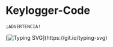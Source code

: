 # Keylogger-Code

``` 
¡ADVERTENCIA!
```

[![Typing SVG](https://readme-typing-svg.herokuapp.com?size=13&color=F70000&center=falso&vCenter=falso&lines=El+autor+de+este+Keylogger+no+se+hace+responsable+;por+el+mal+uso+que+se+le+pueda+dar.)](https://git.io/typing-svg)
